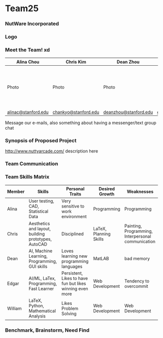 # Team25

### NutWare Incorporated
### Logo
### Meet the Team! xd
Alina Chou | Chris Kim | Dean Zhou | Edgar Roman | William Wang
--- | --- | --- | :---: | ---
Photo | Photo | Photo | <img src="./assets/images/edgar.jpg" width="100"> | Photo
alinac@stanford.edu | chankyo@stanford.edu | deanzhou@stanford.edu | emroman@stanford.edu | wjwang@stanford.edu
Message our e-mails, also something about having a messenger/text group chat

### Synopsis of Proposed Project
http://www.nuttyarcade.com/
description here
### Team Communication

### Team Skills Matrix
Member | Skills | Personal Traits | Desired Growth | Weaknesses
--- | --- | --- | --- | ---
Alina | User testing, CAD, Statistical Data | Very sensitive to work environment | Programming | Programming
Chris | Aesthetics and layout, building prototypes, AutoCAD | Disciplined | LaTeX, Planning Skills | Painting, Programming, Interpersonal communication
Dean | AI, Machine Learning, Programming, GUI skills | Loves learning new programming languages | MatLAB | bad memory
Edgar | AI/ML, LaTex, Programming, Fast Learner | Persistent, Likes to have fun but likes winning even more | Web Development | Tendency to overcommit
William | LaTeX, Python, Mathematical Analysis | Likes Problem Solving | Web Development | Web Development


### Benchmark, Brainstorm, Need Find
